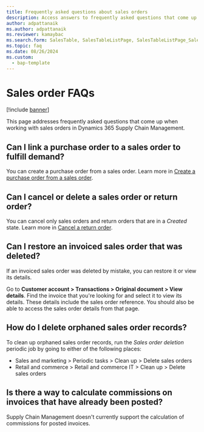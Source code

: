 ```yaml
---
title: Frequently asked questions about sales orders 
description: Access answers to frequently asked questions that come up when working with sales orders in Dynamics 365 Supply Chain Management.
author: adpattanaik
ms.author: adpattanaik
ms.reviewer: kamaybac
ms.search.form: SalesTable, SalesTableListPage, SalesTableListPage_SalesCancelOrder
ms.topic: faq
ms.date: 08/26/2024
ms.custom: 
  - bap-template
--- 
```

 
# Sales order FAQs

[!include [banner](../includes/banner.md)]

This page addresses frequently asked questions that come up when working with sales orders in Dynamics 365 Supply Chain Management.

## Can I link a purchase order to a sales order to fulfill demand?

You can create a purchase order from a sales order. Learn more in [Create a purchase order from a sales order](/dynamics365/supply-chain/sales-marketing/tasks/create-purchase-order-sales-order).

## Can I cancel or delete a sales order or return order?

You can cancel only sales orders and return orders that are in a *Created* state. Learn more in [Cancel a return order](/dynamics365/supply-chain/service-management/cancel-return-order).

## Can I restore an invoiced sales order that was deleted?

If an invoiced sales order was deleted by mistake, you can restore it or view its details.

Go to **Customer account \> Transactions \> Original document \> View details**. Find the invoice that you're looking for and select it to view its details. These details include the sales order reference. You should also be able to access the sales order details from that page.

## How do I delete orphaned sales order records?

To clean up orphaned sales order records, run the *Sales order deletion* periodic job by going to either of the following places:

- Sales and marketing \> Periodic tasks \> Clean up \> Delete sales orders
- Retail and commerce \> Retail and commerce IT \> Clean up \> Delete sales orders

## Is there a way to calculate commissions on invoices that have already been posted?

Supply Chain Management doesn't currently support the calculation of commissions for posted invoices.
